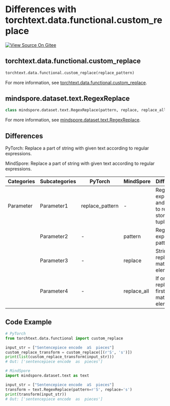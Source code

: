 # Differences with torchtext.data.functional.custom_replace

[![View Source On Gitee](https://mindspore-website.obs.cn-north-4.myhuaweicloud.com/website-images/r2.6.0rc1/resource/_static/logo_source_en.svg)](https://gitee.com/mindspore/docs/blob/r2.6.0rc1/docs/mindspore/source_en/note/api_mapping/pytorch_diff/RegexReplace.md)

## torchtext.data.functional.custom_replace

```python
torchtext.data.functional.custom_replace(replace_pattern)
```

For more information, see [torchtext.data.functional.custom_replace](https://pytorch.org/text/0.9.0/data_functional.html#load-sp-model).

## mindspore.dataset.text.RegexReplace

```python
class mindspore.dataset.text.RegexReplace(pattern, replace, replace_all=True)
```

For more information, see [mindspore.dataset.text.RegexReplace](https://www.mindspore.cn/docs/en/r2.6.0rc1/api_python/dataset_text/mindspore.dataset.text.RegexReplace.html#mindspore.dataset.text.RegexReplace).

## Differences

PyTorch: Replace a part of string with given text according to regular expressions.

MindSpore: Replace a part of string with given text according to regular expressions.

| Categories | Subcategories |PyTorch | MindSpore | Difference |
| --- | ---   | ---   | ---        |---  |
|Parameter | Parameter1 | replace_pattern   | -     | Regex expression and string to replace stored in tuple |
|     | Parameter2 | -    |pattern    | Regex expression patterns |
|     | Parameter3 | - | replace   | String to replace matched element. |
|     | Parameter4 | - | replace_all    | If only replace first matched element |

## Code Example

```python
# PyTorch
from torchtext.data.functional import custom_replace

input_str = ["Sentencepiece encode  aS  pieces"]
custom_replace_transform = custom_replace([(r'S', 's')])
print(list(custom_replace_transform(input_str)))
# Out: ['sentencepiece encode  as  pieces']

# MindSpore
import mindspore.dataset.text as text

input_str = ["Sentencepiece encode  aS  pieces"]
transform = text.RegexReplace(pattern=r'S', replace='s')
print(transform(input_str))
# Out: ['sentencepiece encode  as  pieces']
```
